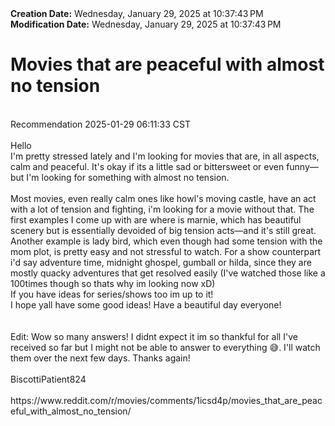 <div><b>Creation Date:</b> Wednesday, January 29, 2025 at 10:37:43 PM<br></div>
<div><b>Modification Date:</b> Wednesday, January 29, 2025 at 10:37:43 PM<br></div>
<div><h1>Movies that are peaceful with almost no tension</h1></div>
<div><br></div>
<div>Recommendation 2025-01-29 06:11:33 CST</div>
<div><br></div>
<div>Hello</div>
<div>I'm pretty stressed lately and I'm looking for movies that are, in all aspects, calm and peaceful. It's okay if its a little sad or bittersweet or even funny—but I'm looking for something with almost no tension.</div>
<div><br></div>
<div>Most movies, even really calm ones like howl's moving castle, have an act with a lot of tension and fighting, i'm looking for a movie without that. The first examples I come up with are where is marnie, which has beautiful scenery but is essentially devoided of big tension acts—and it's still great. Another example is lady bird, which even though had some tension with the mom plot, is pretty easy and not stressful to watch. For a show counterpart i'd say adventure time, midnight ghospel, gumball or hilda, since they are mostly quacky adventures that get resolved easily (I've watched those like a 100times though so thats why im looking now xD)</div>
<div>If you have ideas for series/shows too im up to it!</div>
<div>I hope yall have some good ideas! Have a beautiful day everyone!</div>
<div><br></div>
<div><br></div>
<div>Edit: Wow so many answers! I didnt expect it im so thankful for all I've received so far but I might not be able to answer to everything 😅. I'll watch them over the next few days. Thanks again!</div>
<div><br></div>
<div>BiscottiPatient824</div>
<div><br></div>
<div>https://www.reddit.com/r/movies/comments/1icsd4p/movies_that_are_peaceful_with_almost_no_tension/</div>


